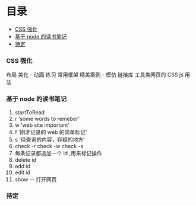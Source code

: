 # 目录
  - [CSS 强化<a id=22915></a><a id=10301></a><a id=23979></a><a id=39618></a>](#47619)
  - [基于 node 的读书笔记<a id=94953></a><a id=46257></a><a id=37036></a><a id=82678></a>](#99221)
  - [待定<a id=21379></a><a id=93965></a><a id=17677></a><a id=38005></a>](#40731)

### CSS 强化<a id=22915></a><a id=10301></a><a id=23979></a><a id=39618></a><a id=47619></a>
布局
美化 - 动画
练习
常用框架
精美案例 - 模仿
链接库
工具类网页的 CSS js 用法



### 基于 node 的读书笔记<a id=94953></a><a id=46257></a><a id=37036></a><a id=82678></a><a id=99221></a>
1. startToRead
2. r ‘some words to remeber’
3. w 'web site important'
4. f '刚才记录的 web 的简单标记'
5. s '待查询的内容，存疑的地方'
6.  check -r
    check -w
    check -s
7. 每条记录都追加一个 id ,用来标记操作
8. delete id
10. add id
11. edit id
9. show -- 打开网页

### 待定<a id=21379></a><a id=93965></a><a id=17677></a><a id=38005></a><a id=40731></a>